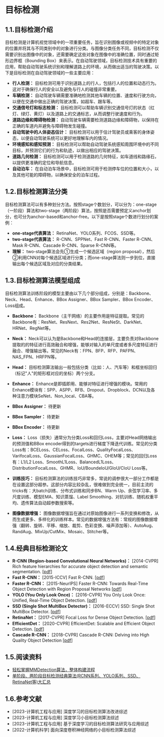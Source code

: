 # 目标检测
## 1.1.目标检测介绍

目标检测是计算机视觉领域中的一项重要任务，旨在识别图像或视频中的特定对象的位置并将其与不同类别中的对象进行分类。与图像分类任务不同，目标检测不仅需要识别出图像中的对象，还需要确定这些对象在图像中的准确位置，同时通过矩形边界框（Bounding Box）来表示。在自动驾驶领域，目标检测技术具有重要的应用，帮助自动驾驶系统识别和理解道路上的环境，从而做出适当的驾驶决策。以下是目标检测在自动驾驶领域的一些主要应用：

- **行人检测：** 目标检测可用于识别道路上的行人，包括行人的位置和动态行为。这对于确保行人的安全以及避免与行人的碰撞非常重要。
- **车辆检测：** 自动驾驶车辆需要准确地检测其他车辆的位置、速度和行驶方向，以便在交通中做出正确的驾驶决策，如超车、跟车等。
- **交通信号灯和标志检测：** 目标检测可以帮助车辆识别交通信号灯的状态（红灯、绿灯、黄灯）以及道路上的交通标志，从而调整行驶速度和行为。
- **道路边缘和障碍物检测：** 自动驾驶车辆需要检测道路边缘和障碍物，以保持在正确的车道内并避免与障碍物发生碰撞。
- **自动驾驶中的人体姿态估计：** 目标检测可以用于估计驾驶员或乘客的身体姿态，以便自动驾驶系统可以更好地理解车内的情况。
- **环境感知和感知预测：** 目标检测可以帮助自动驾驶系统感知周围环境中的不同目标，并预测它们的行为和轨迹，以做出相应的驾驶决策。
- **道路几何检测：** 目标检测可以用于检测道路的几何特征，如车道线和路缘石，以提供更准确的定位和导航信息。
- **自动泊车：** 在自动泊车场景中，目标检测可用于检测停车位的位置和大小，以及其他可能的障碍物，以确保安全的泊车过程。

## 1.2.目标检测算法分类

目标检测算法可以有多种划分方法。按照stage个数划分，可以分为：one-stage（一阶段）算法和two-stage（两阶段）算法，按照是否需要预定义anchor划分，也可分为anchor-based和anchor-free。以下是按照stage个数进行划分的案例：

- **one-stage代表算法：** RetinaNet、YOLO系列、FCOS、SSD等。
- **two-stage代表算法：** R-CNN、SPPNet、Fast R-CNN、Faster R-CNN、Mask R-CNN、Cascade R-CNN、Sparse R-CNN等。
- **理解：** two-stage算法会先①生成一个候选区域（region proposal），然后②利用CNN对每个候选区域进行分类；而one-stage算法则一步到位，直接输出每个候选区域及对应的分类结果。

## 1.3.目标检测算法模型组成

目标检测算法训练阶段的模型主要由以下几个部分组成，分别是：Backbone、Neck、Head、Enhance、BBox Assigner、BBox Sampler、BBox Encoder、 Loss组成。

- **Backbone：** Backbone（主干网络）的主要作用是特征提取。常见的Backbone有：ResNet、ResNext、Res2Net、ResNeSt、DarkNet、HRNet、RegNet等。

- **Neck：** Neck可以认为是Backbone和Head的连接层，主要负责对Backbone提取的的特征进行高效融合和增强，能够对输入的单尺度或者多尺度特征进行融合、增强输出等。常见的Neck有：FPN、BFP、RFP、PAFPN、NAS_FPN、HRFPN等。
- **Head：** 目标检测算法输出一般包括分类（比如：人、汽车等）和框坐标回归（标记"人"的矩形框对应的坐标）两个分支。
- **Enhance：** Enhance是即插即用、能够对特征进行增强的模块。常用的Enhance模块有：SPP、ASPP、RFB、Dropout、Dropblock、DCN以及各种注意力模块SeNet、Non_local、CBA等。
- **BBox Assigner：** 待更新
- **BBox Sampler：** 待更新
- **BBox Encoder：** 待更新
- **Loss：** Loss（损失）通常分为分类Loss和回归Loss，主要对Head网络输出的预测值和BBox encoder得到的targets进行梯度下降迭代训练。常见的分类Loss有：BCELoss、CELoss、FocalLoss、QualityFocalLoss、VarifocalLoss、GaussianFocalLoss、GHMC、OHEM等；常见的回归Loss有：L1/L2 Loss、SmoothL1Loss、BalancedL1Loss、DistributionFocalLoss、GHMR、IoU/BoundeIoU/GIoU/CIoU Loss等。
- **训练技巧：** 目标检测算法的训练技巧非常多，常说的调参很大一部分工作都是在设置这部分超参。这部分内容比较杂乱，很难做到完全统一，目前主流的tricks有：大batch训练、分布式训练和同步BN、Warm Up、余弦学习率、多尺度训练、模型EMA、知识蒸馏、Label Smoothing、对抗训练、随机权重平均、遗传算法自动超参数搜索等。
- **图像数据增强：** 图像数据增强旨在通过对原始图像进行一系列变换和修改，从而生成更多、多样化的训练样本。常见的数据增强方法有：常规的图像数据增强（翻转、旋转、平移、缩放、裁剪、色彩变换、噪声添加等）、AutoAug、RandAug、MixUp/CutMix、Mosaic、Stitcher等。

## 1.4.经典目标检测论文

- **R-CNN (Region-based Convolutional Neural Networks)：** [2014-CVPR] Rich feature hierarchies for accurate object detection and semantic segmentation. [[pdf](https://arxiv.org/abs/1311.2524)]
- **Fast R-CNN：** [2015-ICCV] Fast R-CNN. [[pdf](https://arxiv.org/abs/1504.08083)]
- **Faster R-CNN：** [2015-NeurIPS] Faster R-CNN: Towards Real-Time Object Detection with Region Proposal Networks [[pdf](https://arxiv.org/abs/1506.01497)]
- **YOLO (You Only Look Once)：** [2016-CVPR] You Only Look Once: Unified, Real-Time Object Detection. [[pdf](https://arxiv.org/abs/1506.02640)]
- **SSD (Single Shot MultiBox Detector)：** [2016-ECCV] SSD: Single Shot MultiBox Detector. [[pdf](https://arxiv.org/abs/1512.02325)]
- **RetinaNet：** [2017-CVPR] Focal Loss for Dense Object Detection. [[pdf](https://arxiv.org/abs/1708.02002)]
- **EfficientDet：** [2020-CVPR] EfficientDet: Scalable and Efficient Object Detection. [[pdf](https://arxiv.org/abs/1911.09070)]
- **Cascade R-CNN：** [2018-CVPR] Cascade R-CNN: Delving into High Quality Object Detection [[pdf](https://arxiv.org/abs/1712.00726)]

## 1.5.阅读资料

- [轻松掌握MMDetection算法，整体构建流程](https://mp.weixin.qq.com/s/66V9p9qj6vNhvztrJg5npg)
- [单阶段、两阶段目标检测经典算法(RCNN系列、YOLO系列、SSD、RetinaNet等)大汇总](https://zhuanlan.zhihu.com/p/367069340)

## 1.6.参考文献

- [2023-计算机工程与应用] 深度学习的目标检测算法改进综述
- [2023-计算机工程与应用] 深度学习小目标检测算法综述
- [2023-计算机工程与应用] 基于深度学习的目标检测算法研究与应用综述
- [2022-计算机科学] 面向深度卷积神经网络的小目标检测算法综述